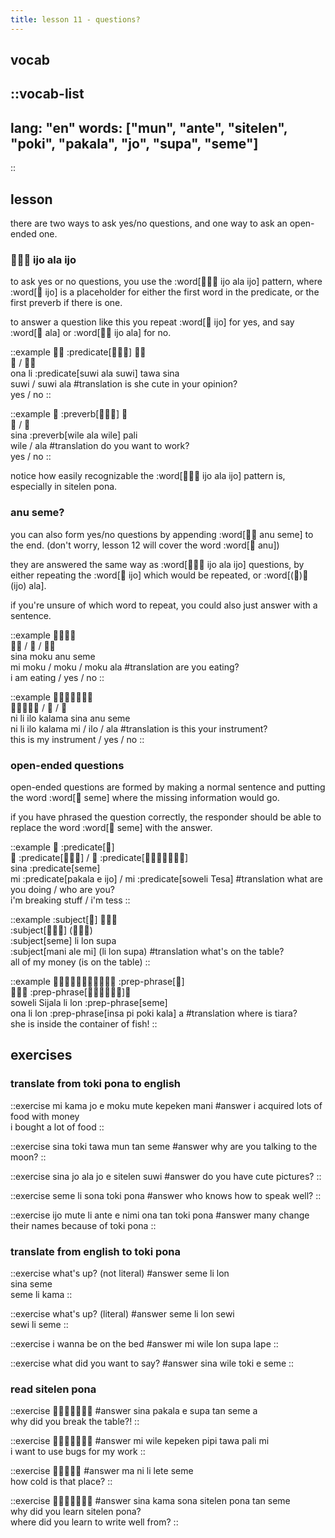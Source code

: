 ```yaml
---
title: lesson 11 - questions?
---
```

## vocab
::vocab-list
---
lang: "en"
words: ["mun", "ante", "sitelen", "poki", "pakala", "jo", "supa", "seme"]
---
::

## lesson
there are two ways to ask yes/no questions, and one way to ask an open-ended one.

### 󱤌󱤂󱤌 ijo ala ijo
to ask yes or no questions, you use the :word[󱤌󱤂󱤌 ijo ala ijo] pattern, where :word[󱤌 ijo] is a placeholder for either the first word in the predicate, or the first preverb if there is one.

to answer a question like this you repeat :word[󱤌 ijo] for yes, and say :word[󱤂 ala] or :word[󱤌󱤂 ijo ala] for no.

::example
󱥆󱤧 :predicate[󱥦󱤂󱥦] 󱥩󱥞 \
󱥦 / 󱥦󱤂 \
ona li :predicate[suwi ala suwi] tawa sina \
suwi / suwi ala
#translation
is she cute in your opinion? \
yes / no
::

::example
󱥞 :preverb[󱥷󱤂󱥷] 󱥉 \
󱥷 / 󱤂 \
sina :preverb[wile ala wile] pali \
wile / ala
#translation
do you want to work? \
yes / no
::

notice how easily recognizable the :word[󱤌󱤂󱤌 ijo ala ijo] pattern is, especially in sitelen pona.

### anu seme?
you can also form yes/no questions by appending :word[󱤇󱥙 anu seme] to the end. (don't worry, lesson 12 will cover the word :word[󱤇 anu])

they are answered the same way as :word[󱤌󱤂󱤌 ijo ala ijo] questions, by either repeating the :word[󱤌 ijo] which would be repeated, or :word[(󱤌)󱤂 (ijo) ala].

if you're unsure of which word to repeat, you could also just answer with a sentence.

::example
󱥞󱤶󱤇󱥙 \
󱤴󱤶 / 󱤶 / 󱤶󱤂 \
sina moku anu seme \
mi moku / moku / moku ala
#translation
are you eating? \
i am eating / yes / no
::

::example
󱥁󱤧󱤎󱤕󱥞󱤇󱥙 \
󱥁󱤧󱤎󱤕󱤴 / 󱤎 / 󱤂 \
ni li ilo kalama sina anu seme \
ni li ilo kalama mi / ilo / ala
#translation
is this your instrument? \
this is my instrument / yes / no
::

### open-ended questions
open-ended questions are formed by making a normal sentence and putting the word :word[󱥙 seme] where the missing information would go.

if you have phrased the question correctly, the responder should be able to replace the word :word[󱥙 seme] with the answer.

::example
󱥞 :predicate[󱥙] \
󱤴 :predicate[󱥈󱤉󱤌] / 󱤴 :predicate[󱥢󱦐󱥧󱤉󱥦󱤈󱦑] \
sina :predicate[seme] \
mi :predicate[pakala e ijo] / mi :predicate[soweli Tesa]
#translation
what are you doing / who are you? \
i'm breaking stuff / i'm tess
::

::example
:subject[󱥙] 󱤧󱤬󱥥 \
:subject[󱤲󱤄󱤴] (󱤧󱤬󱥥) \
:subject[seme] li lon supa \
:subject[mani ale mi] (li lon supa)
#translation
what's on the table? \
all of my money (is on the table)
::

::example
󱥢󱦐󱥦󱤌󱤑󱤄󱤧󱤂󱦑󱤧󱤬 :prep-phrase[󱥙] \
󱥆󱤧󱤬 :prep-phrase[󱤏󱥍󱦗󱥓󱤔󱦘]󱤀 \
soweli Sijala li lon :prep-phrase[seme] \
ona li lon :prep-phrase[insa pi poki kala] a
#translation
where is tiara? \
she is inside the container of fish!
::

## exercises
### translate from toki pona to english
::exercise
mi kama jo e moku mute kepeken mani
#answer
i acquired lots of food with money \
i bought a lot of food
::

::exercise
sina toki tawa mun tan seme
#answer
why are you talking to the moon?
::

::exercise
sina jo ala jo e sitelen suwi
#answer
do you have cute pictures?
::

::exercise
seme li sona toki pona
#answer
who knows how to speak well?
::

::exercise
ijo mute li ante e nimi ona tan toki pona
#answer
many change their names because of toki pona
::

### translate from english to toki pona
::exercise
what's up? (not literal)
#answer
seme li lon \
sina seme \
seme li kama
::

::exercise
what's up? (literal)
#answer
seme li lon sewi \
sewi li seme
::

::exercise
i wanna be on the bed
#answer
mi wile lon supa lape
::

::exercise
what did you want to say?
#answer
sina wile toki e seme
::

### read sitelen pona
::exercise
󱥞󱥈󱤉󱥥󱥧󱥙󱤀
#answer
sina pakala e supa tan seme a \
why did you break the table?!
::

::exercise
󱤴󱥷󱤙󱥑󱥩󱥉󱤴
#answer
mi wile kepeken pipi tawa pali mi \
i want to use bugs for my work
::

::exercise
󱤰󱥁󱤧󱤦󱥙
#answer
ma ni li lete seme \
how cold is that place?
::

::exercise
󱥞󱤖󱥡󱥠󱥔󱥧󱥙
#answer
sina kama sona sitelen pona tan seme \
why did you learn sitelen pona? \
where did you learn to write well from?
::